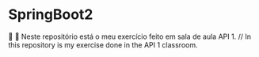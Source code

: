 # SpringBoot2
:pushpin: :open_file_folder: Neste repositório está o meu exercício feito em sala de aula API 1. // In this repository is my exercise done in the API 1 classroom.
